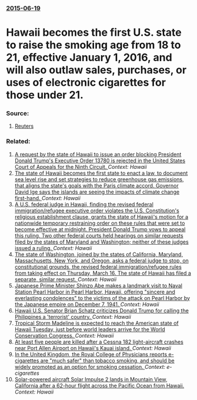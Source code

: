 ### [2015-06-19](/news/2015/06/19/index.md)

# Hawaii becomes the first U.S. state to raise the smoking age from 18 to 21, effective January 1, 2016, and will also outlaw sales, purchases, or uses of electronic cigarettes for those under 21. 




### Source:

1. [Reuters](http://www.reuters.com/article/2015/06/20/us-usa-hawaii-tobacco-idUSKBN0P006V20150620)

### Related:

1. [A request by the state of Hawaii to issue an order blocking President Donald Trump's Executive Order 13780 is rejected in the United States Court of Appeals for the Ninth Circuit. ](/news/2017/07/7/a-request-by-the-state-of-hawaii-to-issue-an-order-blocking-president-donald-trump-s-executive-order-13780-is-rejected-in-the-united-states.md) _Context: Hawaii_
2. [The state of Hawaii becomes the first state to enact a law, to document sea level rise and set strategies to reduce greenhouse gas emissions, that aligns the state's goals with the Paris climate accord. Governor David Ige  says the islands are seeing the impacts of climate change first-hand. ](/news/2017/06/8/the-state-of-hawaii-becomes-the-first-state-to-enact-a-law-to-document-sea-level-rise-and-set-strategies-to-reduce-greenhouse-gas-emissions.md) _Context: Hawaii_
3. [A U.S. federal judge in Hawaii, finding the revised federal immigration/refugee executive order violates the U.S. Constitution's religious establishment clause, grants the state of Hawaii's motion for a nationwide temporary restraining order on these rules that were set to become effective at midnight. President Donald Trump vows to appeal this ruling. Two other federal courts held hearings on similar requests filed by the states of Maryland and Washington; neither of these judges issued a ruling. ](/news/2017/03/15/a-u-s-federal-judge-in-hawaii-finding-the-revised-federal-immigration-refugee-executive-order-violates-the-u-s-constitution-s-religious-e.md) _Context: Hawaii_
4. [The state of Washington, joined by the states of California, Maryland, Massachusetts, New York, and Oregon, asks a federal judge to  stop, on constitutional grounds, the revised federal immigration/refugee rules from taking effect on Thursday, March 16. The state of Hawaii has filed a separate, similar request. ](/news/2017/03/13/the-state-of-washington-joined-by-the-states-of-california-maryland-massachusetts-new-york-and-oregon-asks-a-federal-judge-to-stop-o.md) _Context: Hawaii_
5. [Japanese Prime Minister Shinzo Abe makes a landmark visit to Naval Station Pearl Harbor in Pearl Harbor, Hawaii, offering "sincere and everlasting condolences" to the victims of the attack on Pearl Harbor by the Japanese empire on December 7, 1941. ](/news/2016/12/27/japanese-prime-minister-shinza-abe-makes-a-landmark-visit-to-naval-station-pearl-harbor-in-pearl-harbor-hawaii-offering-sincere-and-ever.md) _Context: Hawaii_
6. [Hawaii U.S. Senator Brian Schatz criticizes Donald Trump for calling the Philippines a 'terrorist' country. ](/news/2016/08/6/hawaii-u-s-senator-brian-schatz-criticizes-donald-trump-for-calling-the-philippines-a-terrorist-country.md) _Context: Hawaii_
7. [Tropical Storm Madeline  is expected to reach the American state of Hawaii Tuesday, just before world leaders arrive for the World Conservation Congress. ](/news/2016/08/28/tropical-storm-madeline-is-expected-to-reach-the-american-state-of-hawaii-tuesday-just-before-world-leaders-arrive-for-the-world-conservat.md) _Context: Hawaii_
8. [At least five people are killed after a Cessna 182 light-aircraft crashes near Port Allen Airport on Hawaii's Kauai island. ](/news/2016/05/23/at-least-five-people-are-killed-after-a-cessna-182-light-aircraft-crashes-near-port-allen-airport-on-hawaii-s-kauai-island.md) _Context: Hawaii_
9. [In the United Kingdom, the Royal College of Physicians reports e-cigarettes are "much safer" than tobacco smoking, and should be widely promoted as an option for smoking cessation. ](/news/2016/04/27/in-the-united-kingdom-the-royal-college-of-physicians-reports-e-cigarettes-are-much-safer-than-tobacco-smoking-and-should-be-widely-prom.md) _Context: e-cigarettes_
10. [Solar-powered aircraft Solar Impulse 2 lands in Mountain View, California after a 62-hour flight across the Pacific Ocean from Hawaii. ](/news/2016/04/23/solar-powered-aircraft-solar-impulse-2-lands-in-mountain-view-california-after-a-62-hour-flight-across-the-pacific-ocean-from-hawaii.md) _Context: Hawaii_
